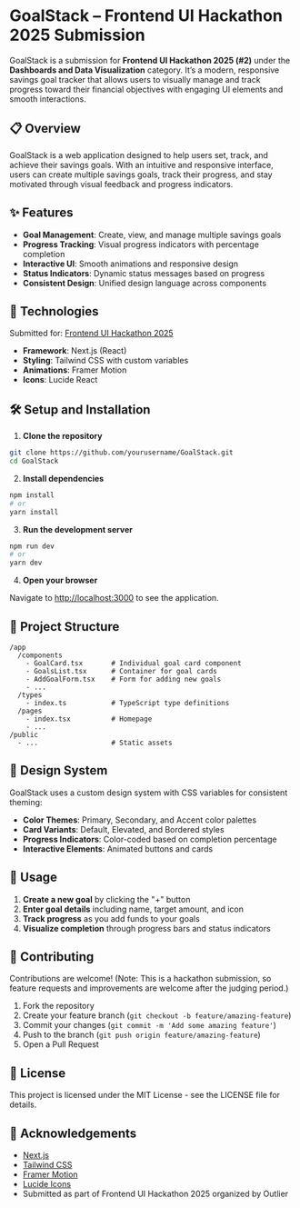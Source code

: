 # GoalStack – Frontend UI Hackathon 2025 Submission

GoalStack is a submission for **Frontend UI Hackathon 2025 (#2)** under the **Dashboards and Data Visualization** category. It’s a modern, responsive savings goal tracker that allows users to visually manage and track progress toward their financial objectives with engaging UI elements and smooth interactions.


## 📋 Overview

GoalStack is a web application designed to help users set, track, and achieve their savings goals. With an intuitive and responsive interface, users can create multiple savings goals, track their progress, and stay motivated through visual feedback and progress indicators.

## ✨ Features

- **Goal Management**: Create, view, and manage multiple savings goals
- **Progress Tracking**: Visual progress indicators with percentage completion
- **Interactive UI**: Smooth animations and responsive design
- **Status Indicators**: Dynamic status messages based on progress
- **Consistent Design**: Unified design language across components

## 🚀 Technologies

Submitted for: [Frontend UI Hackathon 2025](https://form.typeform.com/to/Hljx9wab)

- **Framework**: Next.js (React)
- **Styling**: Tailwind CSS with custom variables
- **Animations**: Framer Motion
- **Icons**: Lucide React

## 🛠️ Setup and Installation

1. **Clone the repository**

```bash
git clone https://github.com/yourusername/GoalStack.git
cd GoalStack
```

2. **Install dependencies**

```bash
npm install
# or
yarn install
```

3. **Run the development server**

```bash
npm run dev
# or
yarn dev
```

4. **Open your browser**

Navigate to [http://localhost:3000](http://localhost:3000) to see the application.

## 📂 Project Structure

```
/app
  /components
    - GoalCard.tsx       # Individual goal card component
    - GoalsList.tsx      # Container for goal cards
    - AddGoalForm.tsx    # Form for adding new goals
    - ...
  /types
    - index.ts           # TypeScript type definitions
  /pages
    - index.tsx          # Homepage
    - ...
/public
  - ...                  # Static assets
```

## 🎨 Design System

GoalStack uses a custom design system with CSS variables for consistent theming:

- **Color Themes**: Primary, Secondary, and Accent color palettes
- **Card Variants**: Default, Elevated, and Bordered styles
- **Progress Indicators**: Color-coded based on completion percentage
- **Interactive Elements**: Animated buttons and cards

## 🔧 Usage

1. **Create a new goal** by clicking the "+" button
2. **Enter goal details** including name, target amount, and icon
3. **Track progress** as you add funds to your goals
4. **Visualize completion** through progress bars and status indicators

## 🤝 Contributing

Contributions are welcome! (Note: This is a hackathon submission, so feature requests and improvements are welcome after the judging period.)

1. Fork the repository
2. Create your feature branch (`git checkout -b feature/amazing-feature`)
3. Commit your changes (`git commit -m 'Add some amazing feature'`)
4. Push to the branch (`git push origin feature/amazing-feature`)
5. Open a Pull Request

## 📄 License

This project is licensed under the MIT License - see the LICENSE file for details.

## 🙏 Acknowledgements

- [Next.js](https://nextjs.org/)
- [Tailwind CSS](https://tailwindcss.com/)
- [Framer Motion](https://www.framer.com/motion/)
- [Lucide Icons](https://lucide.dev/)
- Submitted as part of Frontend UI Hackathon 2025 organized by Outlier
